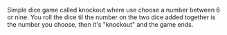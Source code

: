 Simple dice game called knockout where use choose a number between 6 or nine. You roll the dice til the number on the two dice added together is the number you choose, then it's "knockout" and the game ends. 
